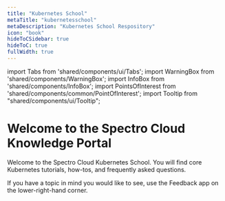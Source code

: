 ```yaml
---
title: "Kubernetes School"
metaTitle: "kubernetesschool"
metaDescription: "Kubernetes School Respository"
icon: "book"
hideToCSidebar: true
hideToC: true
fullWidth: true
---
```


import Tabs from 'shared/components/ui/Tabs';
import WarningBox from 'shared/components/WarningBox';
import InfoBox from 'shared/components/InfoBox';
import PointsOfInterest from 'shared/components/common/PointOfInterest';
import Tooltip from "shared/components/ui/Tooltip";

# Welcome to the Spectro Cloud Knowledge Portal

Welcome to the Spectro Cloud Kubernetes School. You will find core Kubernetes tutorials, how-tos, and frequently asked questions. 

If you have a topic in mind you would like to see, use the Feedback app on the lower-right-hand corner.

<br />
